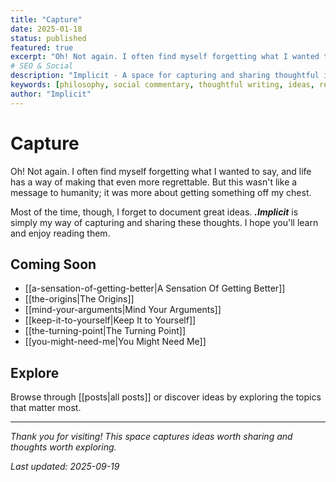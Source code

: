 ```yaml
---
title: "Capture"
date: 2025-01-18
status: published
featured: true
excerpt: "Oh! Not again. I often find myself forgetting what I wanted to say, and life has a way of making that even more regrettable."
# SEO & Social
description: "Implicit - A space for capturing and sharing thoughtful ideas about society, human nature, and the complexities of modern life."
keywords: [philosophy, social commentary, thoughtful writing, ideas, reflection]
author: "Implicit"
---
```


# Capture

Oh! Not again. I often find myself forgetting what I wanted to say, and life has a way of making that even more regrettable. But this wasn't like a message to humanity; it was more about getting something off my chest.

Most of the time, though, I forget to document great ideas. **_.Implicit_**  is simply my way of capturing and sharing these thoughts. I hope you'll learn and enjoy reading them.

## Coming Soon

- [[a-sensation-of-getting-better|A Sensation Of Getting Better]]
- [[the-origins|The Origins]]
- [[mind-your-arguments|Mind Your Arguments]]
- [[keep-it-to-yourself|Keep It to Yourself]]
- [[the-turning-point|The Turning Point]]
- [[you-might-need-me|You Might Need Me]]

## Explore

Browse through [[posts|all posts]] or discover ideas by exploring the topics that matter most.

---

*Thank you for visiting! This space captures ideas worth sharing and thoughts worth exploring.*

*Last updated: 2025-09-19*
